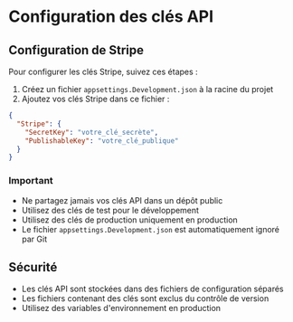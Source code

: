 # Configuration des clés API

## Configuration de Stripe

Pour configurer les clés Stripe, suivez ces étapes :

1. Créez un fichier `appsettings.Development.json` à la racine du projet
2. Ajoutez vos clés Stripe dans ce fichier :

```json
{
  "Stripe": {
    "SecretKey": "votre_clé_secrète",
    "PublishableKey": "votre_clé_publique"
  }
}
```

### Important
- Ne partagez jamais vos clés API dans un dépôt public
- Utilisez des clés de test pour le développement
- Utilisez des clés de production uniquement en production
- Le fichier `appsettings.Development.json` est automatiquement ignoré par Git

## Sécurité

- Les clés API sont stockées dans des fichiers de configuration séparés
- Les fichiers contenant des clés sont exclus du contrôle de version
- Utilisez des variables d'environnement en production 